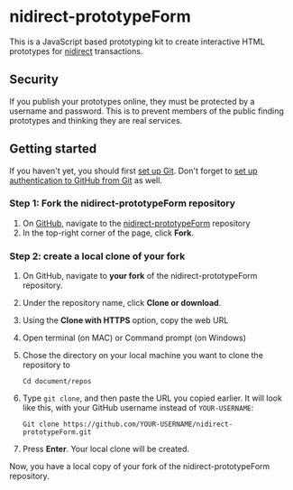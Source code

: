 # nidirect-prototypeForm
This is a JavaScript based prototyping kit to create interactive HTML prototypes for [nidirect](https://www.nidirect.gov.uk/) transactions. 
## Security
If you publish your prototypes online, they must be protected by a username and password. This is to prevent members of the public finding prototypes and thinking they are real services.
## Getting started
If you haven't yet, you should first [set up Git]( https://help.github.com/en/github/getting-started-with-github/set-up-git). Don't forget to [set up authentication to GitHub from Git]( https://help.github.com/en/articles/set-up-git#next-steps-authenticating-with-github-from-git) as well.
### Step 1: Fork the nidirect-prototypeForm repository
1.	On [GitHub]( https://github.com/), navigate to the [nidirect-prototypeForm]( https://github.com/DavidMcClelland-uxm/nidirect-prototypeForm) repository
2.	In the top-right corner of the page, click **Fork**.

### Step 2: create a local clone of your fork
1.	On GitHub, navigate to **your fork** of the nidirect-prototypeForm repository. 
2.	Under the repository name, click **Clone or download**.
3.	Using the **Clone with HTTPS** option, copy the web URL
4.	Open terminal (on MAC) or Command prompt (on Windows)
5.	Chose the directory on your local machine you want to clone the repository to

    ```Cd document/repos```    
6.	Type `git clone`, and then paste the URL you copied earlier.
    It will look like this, with your GitHub username instead of `YOUR-USERNAME`:
    
    ```Git clone https://github.com/YOUR-USERNAME/nidirect-prototypeForm.git```
7.	Press **Enter**. Your local clone will be created.

Now, you have a local copy of your fork of the nidirect-prototypeForm repository.


